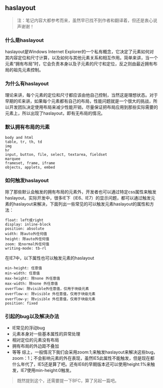 ## haslayout
>注：笔记内容大都参考而来，虽然早已找不到作者和翻译着，但还是衷心说声谢谢！
### 什么是haslayout
haslayout是Windows Internet Explorer的一个私有概念，它决定了元素如何对其内容定位和尺寸计算，以及如何与其他元素关系和相互作用。简单来讲，当一个元素“拥有布局”时，它会负责本身以及子元素的尺寸和定位，反之则由最近拥有布局的祖先元素控制。
### 为什么有haslayout
理论来讲，每个元素的定位和尺寸都应该由他自己控制，当然这是理想状态。对于早期的IE来讲，如果每个元素都有自己的布局，性能问题就是一个很大的挑战，所以开发团队决定使用布局来减少性能开销，尽量保证把布局应用到那些实际需要的元素上，所以出现了haslayout，即有无布局的情况。
### 默认拥有布局的元素
```
body and html
table, tr, th, td
img
hr
input, button, file, select, textarea, fieldset
marquee
frameset, frame, iframe
objects, applets, embed 
```
### 如何触发haslayout
除了那些默认会触发的拥有布局的元素外，开发者也可以通过特定css属性来触发haslayout。实际开发中，很多IE下（IE6、IE7）的显示问题，都可以通过触发元素的haslayout来解决，下面列出一些常见的可以触发元素haslayout的属性和方法：
```
float: left或right
display: inline-block
position: absolute
width: 除auto外任何值
height: 除auto外任何值
zoom: 处normal外任何值
writing-mode: tb-rl
```
在IE7中，以下属性也可以触发元素的haslayout
```
min-height: 任意值
min-width: 任意值
max-height: 除none 外任意值
max-width: 除none 外任意值
overflow: 除visible外任意值，仅用于块级元素
overflow-x: 除visible 外任意值，仅用于块级元素
overflow-y: 除visible 外任意值，仅用于块级元素
position: fixed
```
### 引起的bug以及解决办法
- IE常见的浮动bug
- 元素本身对一些基本属性的异常处理
- 相对定位的元素没有布局
- 拥有布局的外边距不叠加
- 等等
综上，一般情况下我们会采用zoom:1;来触发haslayout来解决这些bug，zoom：1；不会影响元素的外在表现，虽然IE5此属性不能触发，但是现在都什么年代了，IE5还是算了吧。还有IE6的早期版本还可以使用height:1%来触发，IE7使用min-height:0触发。
> 既然提到这个，还需要提一下BFC，算了另起一篇吧。

